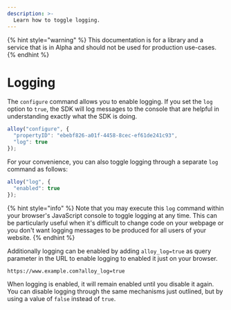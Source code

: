 ```yaml
---
description: >-
  Learn how to toggle logging.
---
```


{% hint style="warning" %}
This documentation is for a library and a service that is in Alpha and should not be used for production use-cases. 
{% endhint %}

# Logging

The `configure` command allows you to enable logging. If you set the `log` option to `true`, the SDK will log messages to the console that are helpful in understanding exactly what the SDK is doing.

```javascript
alloy("configure", {
  "propertyID": "ebebf826-a01f-4458-8cec-ef61de241c93",
  "log": true
});
```

For your convenience, you can also toggle logging through a separate `log` command as follows:

```javascript
alloy("log", {
  "enabled": true
});
```

{% hint style="info" %}
Note that you may execute this `log` command within your browser's JavaScript console to toggle logging at any time. This can be particularly useful when it's difficult to change code on your webpage or you don't want logging messages to be produced for all users of your website.
{% endhint %}

Additionally logging can be enabled by adding `alloy_log=true` as query parameter in the URL to enable logging to enabled it just on your browser.

```http
https://www.example.com?alloy_log=true
````

When logging is enabled, it will remain enabled until you disable it again. You can disable logging through the same mechanisms just outlined, but by using a value of `false` instead of `true`.
